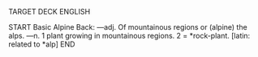 TARGET DECK
ENGLISH

START
Basic
Alpine
Back: —adj. Of mountainous regions or (alpine) the alps. —n. 1 plant growing in mountainous regions. 2 = *rock-plant. [latin: related to *alp]
END

